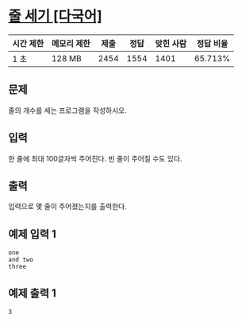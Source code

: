 # [줄 세기 [다국어]](https://www.acmicpc.net/problem/4806)

| 시간 제한 | 메모리 제한 | 제출 | 정답 | 맞힌 사람 | 정답 비율 |
| --- | --- | --- | --- | --- | --- |
| 1 초 | 128 MB | 2454 | 1554 | 1401 | 65.713% |

## 문제

줄의 개수를 세는 프로그램을 작성하시오.

## 입력

한 줄에 최대 100글자씩 주어진다. 빈 줄이 주어질 수도 있다.

## 출력

입력으로 몇 줄이 주어졌는지를 출력한다.

## 예제 입력 1

```
one
and two
three

```

## 예제 출력 1

```
3
```
